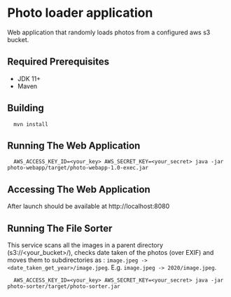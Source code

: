 # Photo loader application
Web application that randomly loads photos from a configured aws s3 bucket.

## Required Prerequisites
* JDK 11+
* Maven

## Building 
```
  mvn install
```

## Running The Web Application
```
  AWS_ACCESS_KEY_ID=<your_key> AWS_SECRET_KEY=<your_secret> java -jar photo-webapp/target/photo-webapp-1.0-exec.jar
```

## Accessing The Web Application
After launch should be available at http://localhost:8080

## Running The File Sorter

This service scans all the images in a parent directory (s3://<your_bucket>/), checks date taken of the photos (over EXIF)
and moves them to subdirectories as :
`image.jpeg -> <date_taken_get_year>/image.jpeg`.
E.g. `image.jpeg -> 2020/image.jpeg`.

```
  AWS_ACCESS_KEY_ID=<your_key> AWS_SECRET_KEY=<your_secret> java -jar photo-sorter/target/photo-sorter.jar
```



